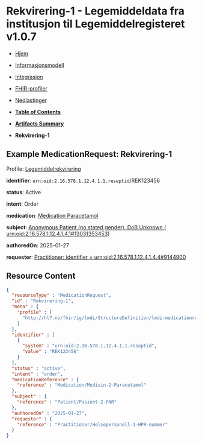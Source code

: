 # Rekvirering-1 - Legemiddeldata fra institusjon til Legemiddelregisteret v1.0.7

*  [Hjem](index.md) 
*  [Informasjonsmodell](informasjonsmodell.md) 
*  [Integrasjon](integrasjon.md) 
*  [FHIR-profiler](profiler.md) 
*  [Nedlastinger](nedlastinger.md) 

* [**Table of Contents**](toc.md)
* [**Artifacts Summary**](artifacts.md)
* **Rekvirering-1**

## Example MedicationRequest: Rekvirering-1

Profile: [Legemiddelrekvirering](StructureDefinition-lmdi-medicationrequest.md)

**identifier**: `urn:oid:2.16.578.1.12.4.1.1.reseptid`/REK123456

**status**: Active

**intent**: Order

**medication**: [Medication Paracetamol](Medication-Medisin-2-Paracetamol.md)

**subject**: [Anonymous Patient (no stated gender), DoB Unknown ( urn:oid:2.16.578.1.12.4.1.4.1#13031353453)](Patient-Pasient-2-FNR.md)

**authoredOn**: 2025-01-27

**requester**: [Practitioner: identifier = urn:oid:2.16.578.1.12.4.1.4.4#9144900](Practitioner-Helsepersonell-1-HPR-nummer.md)



## Resource Content

```json
{
  "resourceType" : "MedicationRequest",
  "id" : "Rekvirering-1",
  "meta" : {
    "profile" : [
      "http://hl7.no/fhir/ig/lmdi/StructureDefinition/lmdi-medicationrequest"
    ]
  },
  "identifier" : [
    {
      "system" : "urn:oid:2.16.578.1.12.4.1.1.reseptid",
      "value" : "REK123456"
    }
  ],
  "status" : "active",
  "intent" : "order",
  "medicationReference" : {
    "reference" : "Medication/Medisin-2-Paracetamol"
  },
  "subject" : {
    "reference" : "Patient/Pasient-2-FNR"
  },
  "authoredOn" : "2025-01-27",
  "requester" : {
    "reference" : "Practitioner/Helsepersonell-1-HPR-nummer"
  }
}

```

